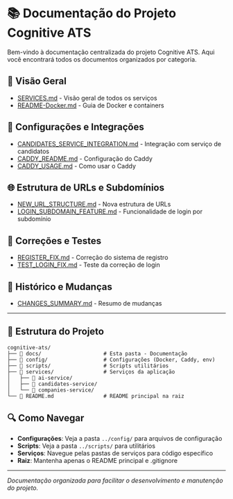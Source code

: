 # 📚 Documentação do Projeto Cognitive ATS

Bem-vindo à documentação centralizada do projeto Cognitive ATS. Aqui você encontrará todos os documentos organizados por categoria.

## 🚀 **Visão Geral**
- [SERVICES.md](./SERVICES.md) - Visão geral de todos os serviços
- [README-Docker.md](./README-Docker.md) - Guia de Docker e containers

## 🔧 **Configurações e Integrações**
- [CANDIDATES_SERVICE_INTEGRATION.md](./CANDIDATES_SERVICE_INTEGRATION.md) - Integração com serviço de candidatos
- [CADDY_README.md](./CADDY_README.md) - Configuração do Caddy
- [CADDY_USAGE.md](./CADDY_USAGE.md) - Como usar o Caddy

## 🌐 **Estrutura de URLs e Subdomínios**
- [NEW_URL_STRUCTURE.md](./NEW_URL_STRUCTURE.md) - Nova estrutura de URLs
- [LOGIN_SUBDOMAIN_FEATURE.md](./LOGIN_SUBDOMAIN_FEATURE.md) - Funcionalidade de login por subdomínio

## 🐛 **Correções e Testes**
- [REGISTER_FIX.md](./REGISTER_FIX.md) - Correção do sistema de registro
- [TEST_LOGIN_FIX.md](./TEST_LOGIN_FIX.md) - Teste da correção de login

## 📝 **Histórico e Mudanças**
- [CHANGES_SUMMARY.md](./CHANGES_SUMMARY.md) - Resumo de mudanças

---

## 📁 **Estrutura do Projeto**

```
cognitive-ats/
├── 📁 docs/                    # Esta pasta - Documentação
├── 📁 config/                  # Configurações (Docker, Caddy, env)
├── 📁 scripts/                 # Scripts utilitários
├── 📁 services/                # Serviços da aplicação
│   ├── 📁 ai-service/
│   ├── 📁 candidates-service/
│   └── 📁 companies-service/
└── 📄 README.md                # README principal na raiz
```

## 🔍 **Como Navegar**

- **Configurações**: Veja a pasta `../config/` para arquivos de configuração
- **Scripts**: Veja a pasta `../scripts/` para utilitários
- **Serviços**: Navegue pelas pastas de serviços para código específico
- **Raiz**: Mantenha apenas o README principal e .gitignore

---

*Documentação organizada para facilitar o desenvolvimento e manutenção do projeto.*

